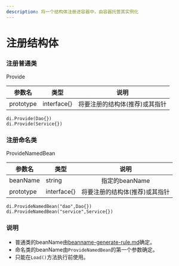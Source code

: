 ```yaml
---
description: 将一个结构体注册进容器中，由容器托管其实例化
---
```


# 注册结构体

### 注册普通类

Provide

| 参数名       |      类型     | 说明               |
| --------- | :---------: | ---------------- |
| prototype | interface{} | 将要注册的结构体(推荐)或其指针 |

```
di.Provide(Dao{})
di.Provide(Service{})
```

### 注册命名类

ProvideNamedBean

| 参数名       | 类型          |        说明        |
| --------- | ----------- | :--------------: |
| beanName  | string      |    指定的beanName   |
| prototype | interface{} | 将要注册的结构体(推荐)或其指针 |

```
di.ProvideNamedBean("dao",Dao{})
di.ProvideNamedBean("service",Service{})
```

### 说明

* 普通类的beanName由[beanname-generate-rule.md](../others/beanname-generate-rule.md "mention")确定。
* 命名类的beanName由`ProvideNamedBean`的第一个参数确定。
* 只能在`Load()`方法执行前使用。
